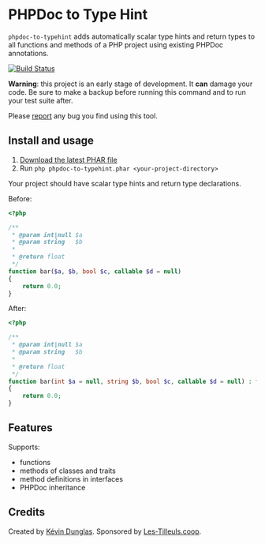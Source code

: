# PHPDoc to Type Hint

`phpdoc-to-typehint` adds automatically scalar type hints and return types to all functions and methods of a PHP project
using existing PHPDoc annotations.

[![Build Status](https://travis-ci.org/dunglas/phpdoc-to-typehint.svg?branch=master)](https://travis-ci.org/dunglas/phpdoc-to-typehint)

**Warning**: this project is an early stage of development. It **can** damage your code.
Be sure to make a backup before running this command and to run your test suite after.

Please [report](https://github.com/dunglas/phpdoc-to-typehint/issues) any bug you find using this tool.

## Install and usage

1. [Download the latest PHAR file](https://github.com/dunglas/phpdoc-to-typehint/releases)
2. Run `php phpdoc-to-typehint.phar <your-project-directory>`

Your project should have scalar type hints and return type declarations.

Before:

```php
<?php

/**
 * @param int|null $a
 * @param string   $b
 *
 * @return float
 */
function bar($a, $b, bool $c, callable $d = null)
{
    return 0.0;
}
```

After:

```php
<?php

/**
 * @param int|null $a
 * @param string   $b
 *
 * @return float
 */
function bar(int $a = null, string $b, bool $c, callable $d = null) : float
{
    return 0.0;
}
```

## Features

Supports:

* functions
* methods of classes and traits
* method definitions in interfaces
* PHPDoc inheritance

## Credits

Created by [Kévin Dunglas](https://dunglas.fr). Sponsored by [Les-Tilleuls.coop](https://les-tilleuls.coop).
